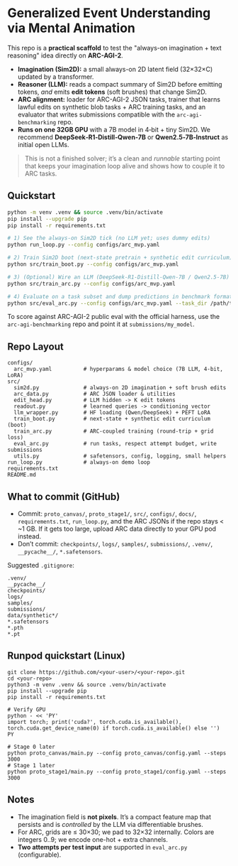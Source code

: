 # Generalized Event Understanding via Mental Animation

This repo is a **practical scaffold** to test the "always-on imagination + text reasoning" idea directly on **ARC-AGI-2**.

- **Imagination (Sim2D):** a small always-on 2D latent field (32×32×C) updated by a transformer.
- **Reasoner (LLM):** reads a compact summary of Sim2D before emitting tokens, *and* emits **edit tokens** (soft brushes) that change Sim2D.
- **ARC alignment:** loader for ARC-AGI-2 JSON tasks, trainer that learns lawful edits on synthetic blob tasks + ARC training tasks, and an evaluator that writes submissions compatible with the `arc-agi-benchmarking` repo.
- **Runs on one 32GB GPU** with a 7B model in 4‑bit + tiny Sim2D. We recommend **DeepSeek‑R1‑Distill‑Qwen‑7B** or **Qwen2.5‑7B‑Instruct** as initial open LLMs.

> This is not a finished solver; it’s a clean and *runnable* starting point that keeps your imagination loop alive and shows how to couple it to ARC tasks.

## Quickstart

```bash
python -m venv .venv && source .venv/bin/activate
pip install --upgrade pip
pip install -r requirements.txt

# 1) See the always-on Sim2D tick (no LLM yet; uses dummy edits)
python run_loop.py --config configs/arc_mvp.yaml

# 2) Train Sim2D boot (next-state pretrain + synthetic edit curriculum)
python src/train_boot.py --config configs/arc_mvp.yaml

# 3) (Optional) Wire an LLM (DeepSeek-R1-Distill-Qwen-7B / Qwen2.5-7B) and try a few ARC train tasks
python src/train_arc.py --config configs/arc_mvp.yaml

# 4) Evaluate on a task subset and dump predictions in benchmark format
python src/eval_arc.py --config configs/arc_mvp.yaml --task_dir /path/to/ARC-AGI-2/data/evaluation --out_dir submissions/my_model
```

To score against ARC-AGI-2 public eval with the official harness, use the `arc-agi-benchmarking` repo and point it at `submissions/my_model`.

## Repo Layout

```
configs/
  arc_mvp.yaml          # hyperparams & model choice (7B LLM, 4-bit, LoRA)
src/
  sim2d.py              # always-on 2D imagination + soft brush edits
  arc_data.py           # ARC JSON loader & utilities
  edit_head.py          # LLM hidden -> K edit tokens
  readout.py            # learned queries -> conditioning vector
  llm_wrapper.py        # HF loading (Qwen/DeepSeek) + PEFT LoRA
  train_boot.py         # next-state + synthetic edit curriculum (boot)
  train_arc.py          # ARC-coupled training (round-trip + grid loss)
  eval_arc.py           # run tasks, respect attempt budget, write submissions
  utils.py              # safetensors, config, logging, small helpers
run_loop.py             # always-on demo loop
requirements.txt
README.md
```

## What to commit (GitHub)
- Commit: `proto_canvas/`, `proto_stage1/`, `src/`, `configs/`, `docs/`, `requirements.txt`, `run_loop.py`, and the ARC JSONs if the repo stays < ~1 GB. If it gets too large, upload ARC data directly to your GPU pod instead.
- Don’t commit: `checkpoints/`, `logs/`, `samples/`, `submissions/`, `.venv/`, `__pycache__/`, `*.safetensors`.

Suggested `.gitignore`:
```
.venv/
__pycache__/
checkpoints/
logs/
samples/
submissions/
data/synthetic*/
*.safetensors
*.pth
*.pt
```

## Runpod quickstart (Linux)
```
git clone https://github.com/<your-user>/<your-repo>.git
cd <your-repo>
python3 -m venv .venv && source .venv/bin/activate
pip install --upgrade pip
pip install -r requirements.txt

# Verify GPU
python - << 'PY'
import torch; print('cuda?', torch.cuda.is_available(), torch.cuda.get_device_name(0) if torch.cuda.is_available() else '')
PY

# Stage 0 later
python proto_canvas/main.py --config proto_canvas/config.yaml --steps 3000
# Stage 1 later
python proto_stage1/main.py --config proto_stage1/config.yaml --steps 3000
```

## Notes
- The imagination field is **not pixels**. It’s a compact feature map that persists and is *controlled* by the LLM via differentiable brushes.
- For ARC, grids are ≤ 30×30; we pad to 32×32 internally. Colors are integers 0..9; we encode one-hot + extra channels.
- **Two attempts per test input** are supported in `eval_arc.py` (configurable).
